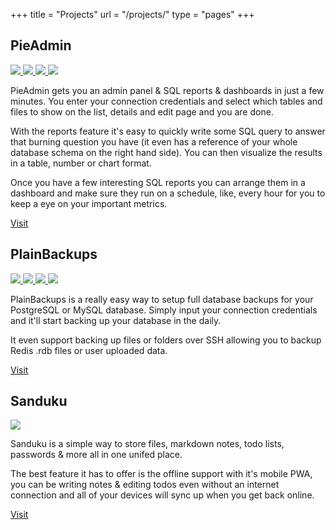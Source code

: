 +++
title = "Projects"
url = "/projects/"
type = "pages"
+++

<div class="project">
<h2>PieAdmin</h2>
<div class="project__images">
  <a href="/images/projects/pieadmin/homepage.png" target="_blank">
    <img src="/images/projects/pieadmin/homepage.png" />
  </a>
  <a href="/images/projects/pieadmin/dashboard.png" target="_blank">
    <img src="/images/projects/pieadmin/dashboard.png" />
  </a>
  <a href="/images/projects/pieadmin/report.png" target="_blank">
    <img src="/images/projects/pieadmin/report.png" />
  </a>
  <a href="/images/projects/pieadmin/view.png" target="_blank">
    <img src="/images/projects/pieadmin/view.png" />
  </a>
</div>

PieAdmin gets you an admin panel & SQL reports & dashboards in just a few
minutes. You enter your connection credentials and select which tables and
files to show on the list, details and edit page and you are done.

With the reports feature it's easy to quickly write some SQL query to answer
that burning question you have (it even has a reference of your whole database
schema on the right hand side). You can then visualize the results in a table,
number or chart format.

Once you have a few interesting SQL reports you can arrange them in a dashboard
and make sure they run on a schedule, like, every hour for you to keep a eye
on your important metrics.

<a href="https://www.pieadmin.com/" target="_blank" class="button">Visit</a>

</div>

<div class="project">
<h2>PlainBackups</h2>
<div class="project__images">
  <a href="/images/projects/plainbackups/homepage.png" target="_blank">
    <img src="/images/projects/plainbackups/homepage.png" />
  </a>
  <a href="/images/projects/plainbackups/list.png" target="_blank">
    <img src="/images/projects/plainbackups/list.png" />
  </a>
  <a href="/images/projects/plainbackups/target.png" target="_blank">
    <img src="/images/projects/plainbackups/target.png" />
  </a>
  <a href="/images/projects/plainbackups/members.png" target="_blank">
    <img src="/images/projects/plainbackups/members.png" />
  </a>
</div>

PlainBackups is a really easy way to setup full database backups for your
PostgreSQL or MySQL database. Simply input your connection credentials and
it'll start backing up your database in the daily.

It even support backing up files or folders over SSH allowing you to backup
Redis .rdb files or user uploaded data.

<a href="https://www.plainbackups.com/" target="_blank" class="button">Visit</a>

</div>

<div class="project">
<h2>Sanduku</h2>
<div class="project__images">
  <a href="/images/projects/sanduku/view.png" target="_blank">
    <img src="/images/projects/sanduku/view.png" />
  </a>
</div>

Sanduku is a simple way to store files, markdown notes, todo lists, passwords &
more all in one unifed place.

The best feature it has to offer is the offline support with it's mobile PWA,
you can be writing notes & editing todos even without an internet connection
and all of your devices will sync up when you get back online.

<a href="https://sanduku.atriumph.com/" target="_blank" class="button">Visit</a>

</div>
